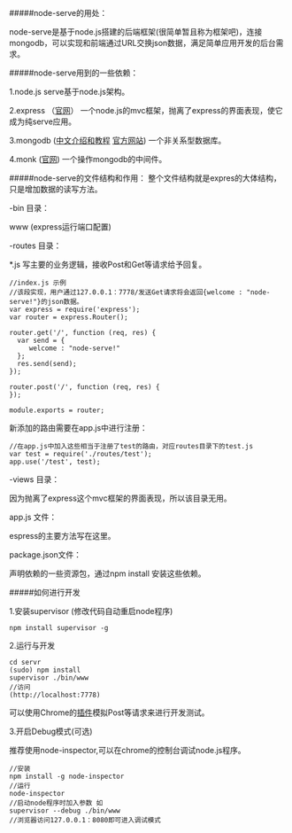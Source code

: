 #####node-serve的用处：

node-serve是基于node.js搭建的后端框架(很简单暂且称为框架吧)，连接mongodb，可以实现和前端通过URL交换json数据，满足简单应用开发的后台需求。

#####node-serve用到的一些依赖：

1.node.js serve基于node.js架构。

2.express （[官网](http://expressjs.com/)）
一个node.js的mvc框架，抛离了express的界面表现，使它成为纯serve应用。

3.mongodb ([中文介绍和教程](http://www.w3cschool.cc/mongodb/mongodb-tutorial.html) [官方网站](http://www.mongodb.org/)) 
一个非关系型数据库。

4.monk ([官网](http://www.mongodb.org/)) 
一个操作mongodb的中间件。

#####node-serve的文件结构和作用：
整个文件结构就是expres的大体结构，只是增加数据的读写方法。

-bin 目录：

www (express运行端口配置)

-routes 目录：

*.js  写主要的业务逻辑，接收Post和Get等请求给予回复。

	//index.js 示例
    //该段实现，用户通过127.0.0.1：7778/发送Get请求将会返回{welcome : "node-serve!"}的json数据。
    var express = require('express');
    var router = express.Router();

    router.get('/', function (req, res) {
      var send = {
         welcome : "node-serve!"
      };
      res.send(send);
    });

    router.post('/', function (req, res) {
    });

    module.exports = router;
新添加的路由需要在app.js中进行注册：

    //在app.js中加入这些相当于注册了test的路由，对应routes目录下的test.js
    var test = require('./routes/test');
    app.use('/test', test);

-views 目录：

因为抛离了express这个mvc框架的界面表现，所以该目录无用。

app.js 文件：

espress的主要方法写在这里。

package.json文件：

声明依赖的一些资源包，通过npm install 安装这些依赖。
	
#####如何进行开发

1.安装supervisor (修改代码自动重启node程序)
	
    npm install supervisor -g
    
2.运行与开发

	cd servr
    (sudo) npm install
	supervisor ./bin/www
	//访问
	(http://localhost:7778)

可以使用Chrome的[插件](https://chrome.google.com/webstore/detail/advanced-rest-client/hgmloofddffdnphfgcellkdfbfbjeloo?utm_source=chrome-ntp-launcher)模拟Post等请求来进行开发测试。

3.开启Debug模式(可选)

推荐使用node-inspector,可以在chrome的控制台调试node.js程序。
	
    //安装
    npm install -g node-inspector 
    //运行
    node-inspector
    //启动node程序时加入参数 如
    supervisor --debug ./bin/www
    //浏览器访问127.0.0.1：8080即可进入调试模式
